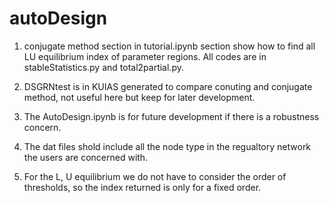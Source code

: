 # autoDesign

1. conjugate method section in tutorial.ipynb section show how to find all LU equilibrium index of parameter regions. All codes are in stableStatistics.py and total2partial.py.

2. DSGRNtest is in KUIAS generated to compare conuting and conjugate method, not useful here but keep for later development.

3. The AutoDesign.ipynb is for future development if there is a robustness concern.

4. The dat files shold include all the node type in the regualtory network the users are concerned with. 

5. For the L, U equilibrium we do not have to consider the order of thresholds, so the index returned is only for a fixed order.
